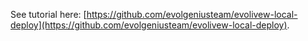 See tutorial here: [https://github.com/evolgeniusteam/evolivew-local-deploy](https://github.com/evolgeniusteam/evolivew-local-deploy).



